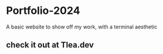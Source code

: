 # Portfolio-2024

A basic website to show off my work, with a terminal aesthetic

## check it out at Tlea.dev